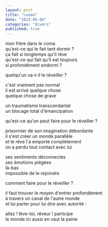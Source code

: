 ```yaml
---
layout: post
title: "cauma"
date: "2023-06-04"
categories: "divers"
published: true
---
```


mon frère dans le coma  
qu'est-ce qui le fait tant dormir ?  
ça fait si longtemps qu'il rêve  
qu'est-ce qui fait qu'il est toujours  
si profondément endormi ?  

quelqu'un va-t-il le réveiller ?  

c'est vraiment pas normal  
il est arrivé quelque chose  
quelque chose de grave  

un traumatisme transcendantal  
un blocage total d'émancipation  

qu'est-ce qu'on peut faire pour le réveiller ?  

prisonnier de son imagination débordante  
il s'est créer un monde parallèle  
et le rêve l'a emporté complètement  
on a perdu tout contact avec lui  

ses sentiments déconnectés  
ses émotions piégées  
là-bas  
impossible de le rejoindre  

comment faire pour le réveiller ?  

il faut trouver le moyen d'entrer profondément  
à travers un canal de l'autre monde  
et lui parler pour lui dire avec autorité :  

allez ! lève-toi, rêveur ! participe  
le monde ici aussi en vaut la peine  
